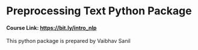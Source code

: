 # Preprocessing Text Python Package

#### Course Link: https://bit.ly/intro_nlp

This python package is prepared by Vaibhav Sanil